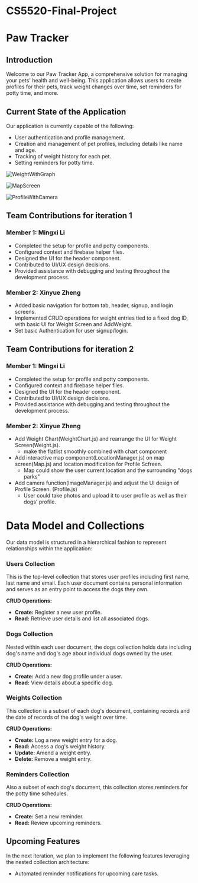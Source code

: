 # CS5520-Final-Project

# Paw Tracker

## Introduction

Welcome to our Paw Tracker App, a comprehensive solution for managing your pets' health and well-being. This application allows users to create profiles for their pets, track weight changes over time, set reminders for potty time, and more.

## Current State of the Application

Our application is currently capable of the following:

- User authentication and profile management.
- Creation and management of pet profiles, including details like name and age.
- Tracking of weight history for each pet.
- Setting reminders for potty time.

![WeightWithGraph](/PawsTracker/assets/weightwithgraph.PNG)

![MapScreen](/PawsTracker/assets/map.PNG)

![ProfileWithCamera](/PawsTracker/assets/profilewithcamera.PNG)

## Team Contributions for iteration 1

### Member 1: Mingxi Li

- Completed the setup for profile and potty components.
- Configured context and firebase helper files.
- Designed the UI for the header component.
- Contributed to UI/UX design decisions.
- Provided assistance with debugging and testing throughout the development process.

### Member 2: Xinyue Zheng

- Added basic navigation for bottom tab, header, signup, and login screens.
- Implemented CRUD operations for weight entries tied to a fixed dog ID, with basic UI for Weight Screen and AddWeight.
- Set basic Authentication for user signup/login.

## Team Contributions for iteration 2

### Member 1: Mingxi Li

- Completed the setup for profile and potty components.
- Configured context and firebase helper files.
- Designed the UI for the header component.
- Contributed to UI/UX design decisions.
- Provided assistance with debugging and testing throughout the development process.

### Member 2: Xinyue Zheng

- Add Weight Chart(WeightChart.js) and rearrange the UI for Weight Screen(Weight.js).
  - make the flatlist smoothly combined with chart component
- Add interactive map component(LocationManager.js) on map screen(Map.js) and location modification for Profile Scfreen.
  - Map could show the user current location and the surrounding "dogs parks"
- Add camera function(ImageManager.js) and adjust the UI design of Profile Screen. (Profile.js)
  - User could take photos and upload it to user profile as well as their dogs' profile.

# Data Model and Collections

Our data model is structured in a hierarchical fashion to represent relationships within the application:

### Users Collection

This is the top-level collection that stores user profiles including first name, last name and email. Each user document contains personal information and serves as an entry point to access the dogs they own.

**CRUD Operations:**

- **Create:** Register a new user profile.
- **Read:** Retrieve user details and list all associated dogs.

### Dogs Collection

Nested within each user document, the dogs collection holds data including dog's name and dog's age about individual dogs owned by the user.

**CRUD Operations:**

- **Create:** Add a new dog profile under a user.
- **Read:** View details about a specific dog.

### Weights Collection

This collection is a subset of each dog's document, containing records and the date of records of the dog's weight over time.

**CRUD Operations:**

- **Create:** Log a new weight entry for a dog.
- **Read:** Access a dog's weight history.
- **Update:** Amend a weight entry.
- **Delete:** Remove a weight entry.

### Reminders Collection

Also a subset of each dog's document, this collection stores reminders for the potty time schedules.

**CRUD Operations:**

- **Create:** Set a new reminder.
- **Read:** Review upcoming reminders.

## Upcoming Features

In the next iteration, we plan to implement the following features leveraging the nested collection architecture:

- Automated reminder notifications for upcoming care tasks.
